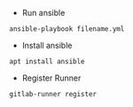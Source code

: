 - Run ansible
```
ansible-playbook filename.yml
```
- Install ansible
```
apt install ansible
```

- Register Runner
```
gitlab-runner register
```
